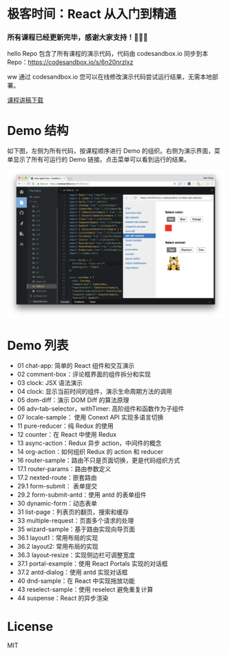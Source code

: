 # 极客时间：React 从入门到精通
### 所有课程已经更新完毕，感谢大家支持！🎉🎉🎉
hello  Repo 包含了所有课程的演示代码，代码由 codesandbox.io 同步到本 Repo：https://codesandbox.io/s/6n20nrzlxz

ww
通过 codesandbox.io 您可以在线修改演示代码尝试运行结果，无需本地部署。

[课程讲稿下载](https://github.com/supnate/react-geek-time/raw/master/GeekTime-React-Course.pdf)

# Demo 结构
如下图，左侧为所有代码，按课程顺序进行 Demo 的组织。右侧为演示界面，菜单显示了所有可运行的 Demo 链接。点击菜单可以看到运行的结果。

<img src="/demo.png?raw=true" /> 

# Demo 列表
* 01 chat-app: 简单的 React 组件和交互演示
* 02 comment-box：评论框界面的组件拆分和实现
* 03 clock: JSX 语法演示
* 04 clock: 显示当前时间的组件，演示生命周期方法的调用
* 05 dom-diff：演示 DOM Diff 的算法原理
* 06 adv-tab-selector，withTimer: 高阶组件和函数作为子组件
* 07 locale-sample： 使用 Conext API 实现多语言切换
* 11 pure-reducer：纯 Redux 的使用
* 12 counter：在 React 中使用 Redux
* 13 async-action：Redux 异步 action，中间件的概念
* 14 org-action：如何组织 Redux 的 action 和 reducer
* 16 router-sample：路由不只是页面切换，更是代码组织方式
* 17.1 router-params：路由参数定义
* 17.2 nexted-route：嵌套路由
* 29.1 form-submit： 表单提交
* 29.2 form-submit-antd：使用 antd 的表单组件
* 30 dynamic-form：动态表单
* 31 list-page：列表页的翻页，搜索和缓存
* 33 multiple-request：页面多个请求的处理
* 35 wizard-sample：基于路由实现向导页面
* 36.1 layout1：常用布局的实现
* 36.2 layout2: 常用布局的实现
* 36.3 layout-resize：实现侧边栏可调整宽度
* 37.1 portal-example：使用 React Portals 实现的对话框
* 37.2 antd-dialog：使用 antd 实现对话框
* 40 dnd-sample：在 React 中实现拖放功能
* 43 reselect-sample：使用 reselect 避免重复计算
* 44 suspense：React 的异步渲染


# License
MIT
